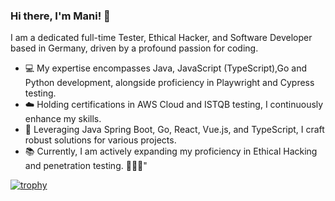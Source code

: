 ### Hi there, I'm Mani! 👋

I am a dedicated full-time Tester, Ethical Hacker, and Software Developer based in Germany, driven by a profound passion for coding.

-  💻 My expertise encompasses Java, JavaScript (TypeScript),Go and Python development, alongside proficiency in Playwright and Cypress testing.
- ☁️ Holding certifications in AWS Cloud and ISTQB testing, I continuously enhance my skills.
- 🔨 Leveraging Java Spring Boot, Go, React, Vue.js, and TypeScript, I craft robust solutions for various projects.
- 📚 Currently, I am actively expanding my proficiency in Ethical Hacking and penetration testing. 🧑🏻‍💻"
  
[![trophy](https://github-profile-trophy.vercel.app/?username=manimovassagh&theme=onedark)](https://github.com/manimovassagh/github-profile-trophy)

